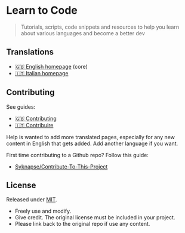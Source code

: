 # Learn to Code
> Tutorials, scripts, code snippets and resources to help you learn about various languages and become a better dev


## Translations

- [:gb: English homepage](/en) (core)
- [:it: Italian homepage](/it)


## Contributing

See guides:

- [:gb: Contributing](/en/contributing.md)
- [:it: Contribuire](/it/contributing.md)


Help is wanted to add more translated pages, especially for any new content in English that gets added. Add another language if you want.

First time contributing to a Github repo? Follow this guide:
 
- [Syknapse/Contribute-To-This-Project](https://github.com/Syknapse/Contribute-To-This-Project)


## License

Released under [MIT](/LICENSE).

- Freely use and modify.
- Give credit. The original license must be included in your project.
- Please link back to the original repo if use any content.
